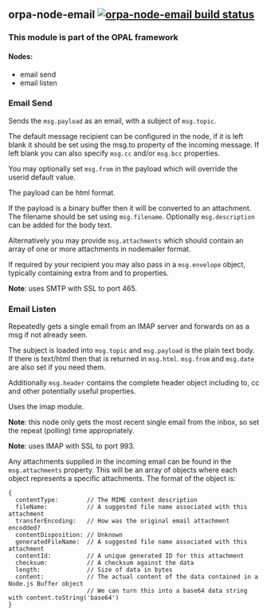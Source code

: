 ## orpa-node-email [![orpa-node-email build status](https://frozen-fortress-98851.herokuapp.com/telligro/orpa-nodes/8/badge?subject=build)](https://travis-ci.org/telligro/orpa-nodes)
### This module is part of the OPAL framework
#### Nodes: 
* email send
* email listen
### Email Send
Sends the `msg.payload` as an email, with a subject of `msg.topic`.

The default message recipient can be configured in the node, if it is left blank it should be set using the msg.to property of the incoming message. If left blank you can also specify `msg.cc` and/or `msg.bcc` properties.

You may optionally set `msg.from` in the payload which will override the userid default value.

The payload can be html format.

If the payload is a binary buffer then it will be converted to an attachment. The filename should be set using `msg.filename`. Optionally `msg.description` can be added for the body text.

Alternatively you may provide `msg.attachments` which should contain an array of one or more attachments in nodemailer format.

If required by your recipient you may also pass in a `msg.envelope` object, typically containing extra from and to properties.

**Note**: uses SMTP with SSL to port 465.

### Email Listen
Repeatedly gets a single email from an IMAP server and forwards on as a msg if not already seen.

The subject is loaded into `msg.topic` and `msg.payload` is the plain text body. If there is text/html then that is returned in `msg.html`. `msg.from` and `msg.date` are also set if you need them.

Additionally `msg.header` contains the complete header object including to, cc and other potentially useful properties.

Uses the imap module.

**Note**: this node only gets the most recent single email from the inbox, so set the repeat (polling) time appropriately.

**Note**: uses IMAP with SSL to port 993.

Any attachments supplied in the incoming email can be found in the `msg.attachments` property. This will be an array of objects where each object represents a specific attachments. The format of the object is:
```
{
  contentType:        // The MIME content description
  fileName:           // A suggested file name associated with this attachment
  transferEncoding:   // How was the original email attachment encodded?
  contentDisposition: // Unknown
  generatedFileName:  // A suggested file name associated with this attachment
  contentId:          // A unique generated ID for this attachment
  checksum:           // A checksum against the data
  length:             // Size of data in bytes
  content:            // The actual content of the data contained in a Node.js Buffer object
                      // We can turn this into a base64 data string with content.toString('base64')
}

```
